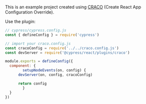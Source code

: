 This is an example project created using [CRACO](https://github.com/gsoft-inc/craco) (Create React App Configuration Override). 

Use the plugin:

```js
// cypress/cypress.config.js
const { defineConfig } = require('cypress')

// import your craco.config.js
const cracoConfig = require('../../craco.config.js')
const devServer = require('@cypress/react/plugins/craco')

module.exports = defineConfig({
  component: {
		setupNodeEvents(on, config) {
      devServer(on, config, cracoConfig)

      return config
		}
  }
})
```
